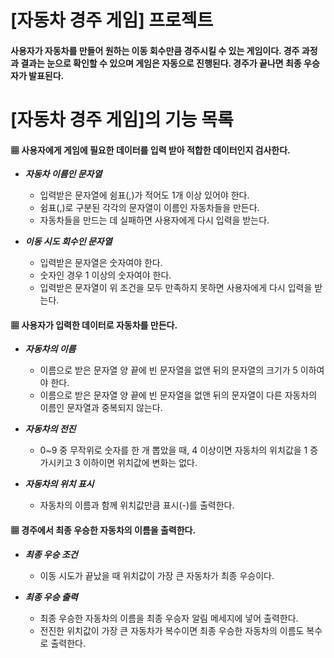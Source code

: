 # [자동차 경주 게임] 프로젝트

#### 사용자가 자동차를 만들어 원하는 이동 회수만큼 경주시킬 수 있는 게임이다. 경주 과정과 결과는 눈으로 확인할 수 있으며 게임은 자동으로 진행된다. 경주가 끝나면 최종 우승자가 발표된다.



# [자동차 경주 게임]의 기능 목록

#### ▦ 사용자에게 게임에 필요한 데이터를 입력 받아 적합한 데이터인지 검사한다.

- **_자동차 이름인 문자열_**
  - 입력받은 문자열에 쉼표(,)가 적어도 1개 이상 있어야 한다.
  - 쉼표(,)로 구분된 각각의 문자열이 이름인 자동차들을 만든다.
  - 자동차들을 만드는 데 실패하면 사용자에게 다시 입력을 받는다.

- **_이동 시도 회수인 문자열_**
  - 입력받은 문자열은 숫자여야 한다.
  - 숫자인 경우 1 이상의 숫자여야 한다.
  - 입력받은 문자열이 위 조건을 모두 만족하지 못하면 사용자에게 다시 입력을 받는다.

#### ▦ 사용자가 입력한 데이터로 자동차를 만든다.
- **_자동차의 이름_**
  - 이름으로 받은 문자열 양 끝에 빈 문자열을 없앤 뒤의 문자열의 크기가 5 이하여야 한다.
  - 이름으로 받은 문자열 양 끝에 빈 문자열을 없앤 뒤의 문자열이 다른 자동차의 이름인 문자열과 중복되지 않는다.

- **_자동차의 전진_**
  - 0~9 중 무작위로 숫자를 한 개 뽑았을 때, 4 이상이면 자동차의 위치값을 1 증가시키고 3 이하이면 위치값에 변화는 없다.

- **_자동차의 위치 표시_**
  - 자동차의 이름과 함께 위치값만큼 표시(-)를 출력한다.

#### ▦ 경주에서 최종 우승한 자동차의 이름을 출력한다.

- **_최종 우승 조건_**
  - 이동 시도가 끝났을 때 위치값이 가장 큰 자동차가 최종 우승이다. 

- **_최종 우승 출력_**
  - 최종 우승한 자동차의 이름을 최종 우승자 알림 메세지에 넣어 출력한다.
  - 전진한 위치값이 가장 큰 자동차가 복수이면 최종 우승한 자동차의 이름도 복수로 출력한다.